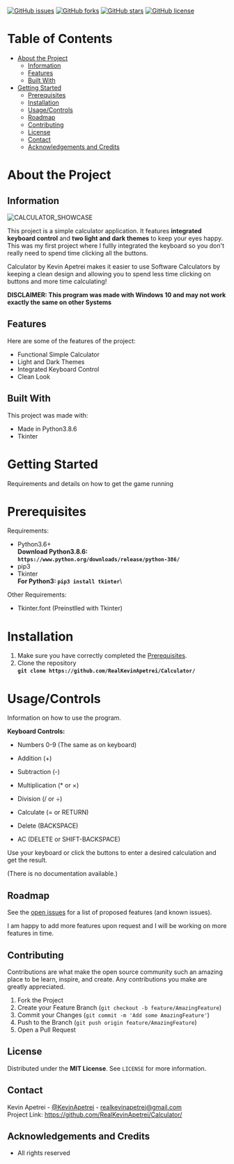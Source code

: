 [![GitHub issues](https://img.shields.io/github/issues/RealKevinApetrei/Calculator)](https://github.com/RealKevinApetrei/Calculator/issues) 
[![GitHub forks](https://img.shields.io/github/forks/RealKevinApetrei/Calculator)](https://github.com/RealKevinApetrei/Calculator/network)
[![GitHub stars](https://img.shields.io/github/stars/RealKevinApetrei/Calculator)](https://github.com/RealKevinApetrei/Calculator/stargazers)
[![GitHub license](https://img.shields.io/github/license/RealKevinApetrei/Calculator)](https://github.com/RealKevinApetrei/Calculator/blob/master/LICENSE)

# Table of Contents
- [About the Project](#about-the-project)
  - [Information](#information)
  - [Features](#features)
  - [Built With](#built-with)
- [Getting Started](#getting-started)
  - [Prerequisites](#prerequisites)
  - [Installation](#installation)
  - [Usage/Controls](#usage/Controls)
  - [Roadmap](#roadmap)
  - [Contributing](#contributing)
  - [License](#license)
  - [Contact](#contact)
  - [Acknowledgements and Credits](#acknowledgements-and-credits)

# About the Project
## Information
![CALCULATOR_SHOWCASE](https://user-images.githubusercontent.com/65184258/97081589-4eec0f80-15fb-11eb-8ecf-fe7fc9587bf9.png)

This project is a simple calculator application. It features **integrated keyboard control** and **two light and dark themes** to keep your eyes happy.
This was my first project where I fullly integrated the keyboard so you don't really need to spend time clicking all the buttons.

Calculator by Kevin Apetrei makes it easier to use Software Calculators by keeping a clean design and allowing you to spend less time clicking on buttons
and more time calculating!

**DISCLAIMER: This program was made with __Windows 10__ and may not work exactly the same on other Systems**

## Features
Here are some of the features of the project:

- Functional Simple Calculator
- Light and Dark Themes
- Integrated Keyboard Control
- Clean Look

## Built With
This project was made with:

- Made in Python3.8.6
- Tkinter

# Getting Started
Requirements and details on how to get the game running

# Prerequisites
Requirements:

- Python3.6+\
  **Download Python3.8.6: `https://www.python.org/downloads/release/python-386/`**
- pip3
- Tkinter\
  **For Python3: `pip3 install tkinter`**\

Other Requirements:

- Tkinter.font (Preinstlled with Tkinter)

# Installation
1. Make sure you have correctly completed the [Prerequisites](#prerequisites).
2. Clone the repository\
   **`git clone https://github.com/RealKevinApetrei/Calculator/`**

# Usage/Controls
Information on how to use the program.

**Keyboard Controls:**
- Numbers 0-9 (The same as on keyboard)

- Addition (+)
- Subtraction (-)
- Multiplication (* or ×)
- Division (/ or ÷)

- Calculate (= or RETURN)
- Delete (BACKSPACE)
- AC (DELETE or SHIFT-BACKSPACE) 

Use your keyboard or click the buttons to enter a desired calculation and get the result.

(There is no documentation available.)

## Roadmap

See the [open issues](https://github.com/RealKevinApetrei/Calculator/issues) for a list of proposed features (and known issues).

I am happy to add more features upon request and I will be working on more features in time.

## Contributing

Contributions are what make the open source community such an amazing place to be learn, inspire, and create. Any contributions you make are greatly appreciated.

1. Fork the Project
2. Create your Feature Branch (`git checkout -b feature/AmazingFeature`)
3. Commit your Changes (`git commit -m 'Add some AmazingFeature'`)
4. Push to the Branch (`git push origin feature/AmazingFeature`)
5. Open a Pull Request

## License

Distributed under the **MIT License**. See `LICENSE` for more information.

## Contact

Kevin Apetrei - [@KevinApetrei](https://twitter.com/KevinApetrei) - realkevinapetrei@gmail.com\
Project Link: https://github.com/RealKevinApetrei/Calculator/

## Acknowledgements and Credits
- All rights reserved

  
